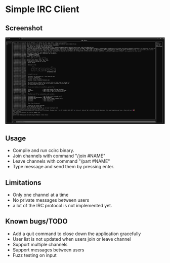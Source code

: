 # Simple IRC Client

## Screenshot
![image](irc_screenshot.png)

## Usage
* Compile and run ccirc binary.
* Join channels with command "/join #NAME"
* Leave channels with command "/part #NAME"
* Type message and send them by pressing enter.

## Limitations
* Only one channel at a time
* No private messages between users
* a lot of the IRC protocol is not implemented yet.

## Known bugs/TODO
* Add a quit command to close down the application gracefully
* User list is not updated when users join or leave channel
* Support multiple channels
* Support messages between users
* Fuzz testing on input

